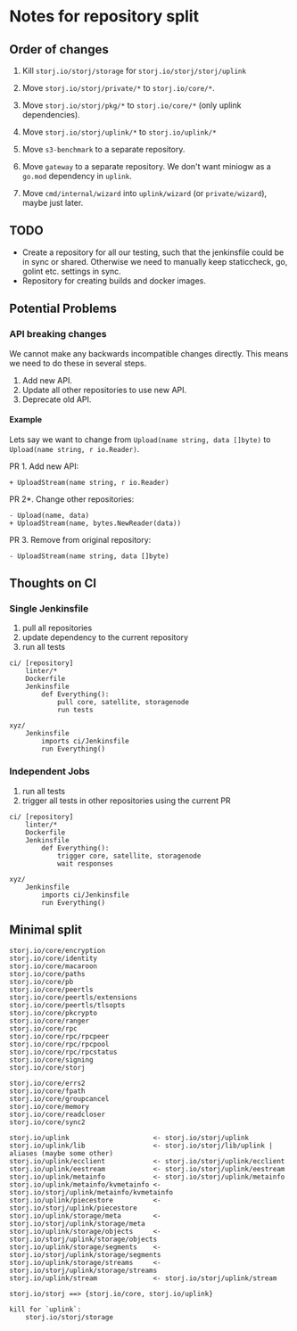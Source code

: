 # Notes for repository split

## Order of changes

1. Kill `storj.io/storj/storage` for `storj.io/storj/storj/uplink`

2. Move `storj.io/storj/private/*` to `storj.io/core/*`.
3. Move `storj.io/storj/pkg/*` to `storj.io/core/*` (only uplink dependencies).
4. Move `storj.io/storj/uplink/*` to `storj.io/uplink/*`

2. Move `s3-benchmark` to a separate repository.
2. Move `gateway` to a separate repository. We don't want miniogw as a `go.mod` dependency in `uplink`.

5. Move `cmd/internal/wizard` into `uplink/wizard` (or `private/wizard`), maybe just later.

## TODO

* Create a repository for all our testing, such that the jenkinsfile could be in sync or shared. Otherwise we need to manually keep staticcheck, go, golint etc. settings in sync.
* Repository for creating builds and docker images.

## Potential Problems

### API breaking changes

We cannot make any backwards incompatible changes directly. This means we need to do these in several steps.

1. Add new API.
2. Update all other repositories to use new API.
3. Deprecate old API.

#### Example

Lets say we want to change from `Upload(name string, data []byte)` to `Upload(name string, r io.Reader)`.

PR 1. Add new API:

```
+ UploadStream(name string, r io.Reader)
```

PR 2\*. Change other repositories:

```
- Upload(name, data)
+ UploadStream(name, bytes.NewReader(data))
```

PR 3. Remove from original repository:

```
- UploadStream(name string, data []byte)
```

## Thoughts on CI

### Single Jenkinsfile

1. pull all repositories
2. update dependency to the current repository
3. run all tests

```
ci/ [repository]
    linter/*
    Dockerfile
    Jenkinsfile
        def Everything():
            pull core, satellite, storagenode
            run tests

xyz/
    Jenkinsfile
        imports ci/Jenkinsfile
        run Everything()
```

### Independent Jobs

1. run all tests
2. trigger all tests in other repositories using the current PR

```
ci/ [repository]
    linter/*
    Dockerfile
    Jenkinsfile
        def Everything():
            trigger core, satellite, storagenode
            wait responses

xyz/
    Jenkinsfile
        imports ci/Jenkinsfile
        run Everything()
```

## Minimal split

```
storj.io/core/encryption
storj.io/core/identity
storj.io/core/macaroon
storj.io/core/paths
storj.io/core/pb
storj.io/core/peertls
storj.io/core/peertls/extensions
storj.io/core/peertls/tlsopts
storj.io/core/pkcrypto
storj.io/core/ranger
storj.io/core/rpc
storj.io/core/rpc/rpcpeer
storj.io/core/rpc/rpcpool
storj.io/core/rpc/rpcstatus
storj.io/core/signing
storj.io/core/storj

storj.io/core/errs2
storj.io/core/fpath
storj.io/core/groupcancel
storj.io/core/memory
storj.io/core/readcloser
storj.io/core/sync2

storj.io/uplink                     <- storj.io/storj/uplink
storj.io/uplink/lib                 <- storj.io/storj/lib/uplink | aliases (maybe some other)
storj.io/uplink/ecclient            <- storj.io/storj/uplink/ecclient
storj.io/uplink/eestream            <- storj.io/storj/uplink/eestream
storj.io/uplink/metainfo            <- storj.io/storj/uplink/metainfo
storj.io/uplink/metainfo/kvmetainfo <- storj.io/storj/uplink/metainfo/kvmetainfo
storj.io/uplink/piecestore          <- storj.io/storj/uplink/piecestore
storj.io/uplink/storage/meta        <- storj.io/storj/uplink/storage/meta
storj.io/uplink/storage/objects     <- storj.io/storj/uplink/storage/objects
storj.io/uplink/storage/segments    <- storj.io/storj/uplink/storage/segments
storj.io/uplink/storage/streams     <- storj.io/storj/uplink/storage/streams
storj.io/uplink/stream              <- storj.io/storj/uplink/stream

storj.io/storj ==> {storj.io/core, storj.io/uplink}

kill for `uplink`:
	storj.io/storj/storage
```
